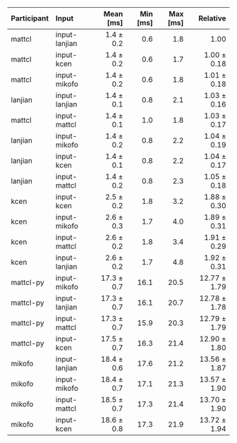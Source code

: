 | Participant | Input | Mean [ms] | Min [ms] | Max [ms] | Relative |
|:---|:---|---:|---:|---:|---:|
| mattcl | input-lanjian | 1.4 ± 0.2 | 0.6 | 1.8 | 1.00 |
| mattcl | input-kcen | 1.4 ± 0.2 | 0.6 | 1.7 | 1.00 ± 0.18 |
| mattcl | input-mikofo | 1.4 ± 0.2 | 0.6 | 1.8 | 1.01 ± 0.18 |
| lanjian | input-lanjian | 1.4 ± 0.1 | 0.8 | 2.1 | 1.03 ± 0.16 |
| mattcl | input-mattcl | 1.4 ± 0.1 | 1.0 | 1.8 | 1.03 ± 0.17 |
| lanjian | input-mikofo | 1.4 ± 0.2 | 0.8 | 2.2 | 1.04 ± 0.19 |
| lanjian | input-kcen | 1.4 ± 0.1 | 0.8 | 2.2 | 1.04 ± 0.17 |
| lanjian | input-mattcl | 1.4 ± 0.2 | 0.8 | 2.3 | 1.05 ± 0.18 |
| kcen | input-kcen | 2.5 ± 0.2 | 1.8 | 3.2 | 1.88 ± 0.30 |
| kcen | input-mikofo | 2.6 ± 0.3 | 1.7 | 4.0 | 1.89 ± 0.31 |
| kcen | input-mattcl | 2.6 ± 0.2 | 1.8 | 3.4 | 1.91 ± 0.29 |
| kcen | input-lanjian | 2.6 ± 0.2 | 1.7 | 4.8 | 1.92 ± 0.31 |
| mattcl-py | input-mikofo | 17.3 ± 0.7 | 16.1 | 20.5 | 12.77 ± 1.79 |
| mattcl-py | input-lanjian | 17.3 ± 0.7 | 16.1 | 20.7 | 12.78 ± 1.78 |
| mattcl-py | input-mattcl | 17.3 ± 0.7 | 15.9 | 20.3 | 12.79 ± 1.79 |
| mattcl-py | input-kcen | 17.5 ± 0.7 | 16.3 | 21.4 | 12.90 ± 1.80 |
| mikofo | input-lanjian | 18.4 ± 0.6 | 17.6 | 21.2 | 13.56 ± 1.87 |
| mikofo | input-mikofo | 18.4 ± 0.7 | 17.1 | 21.3 | 13.57 ± 1.90 |
| mikofo | input-mattcl | 18.5 ± 0.7 | 17.3 | 21.4 | 13.70 ± 1.90 |
| mikofo | input-kcen | 18.6 ± 0.8 | 17.3 | 21.9 | 13.72 ± 1.94 |
